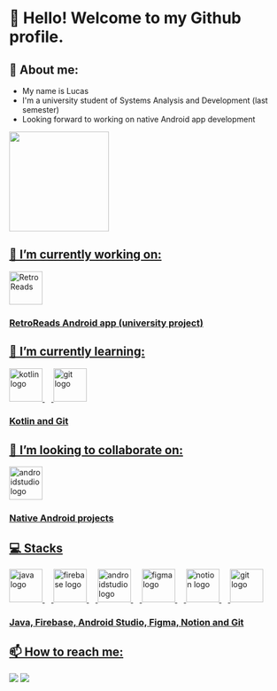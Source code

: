 # 👋 Hello! Welcome to my Github profile.

## 👤 About me:
- My name is Lucas
- I'm a university student of Systems Analysis and Development (last semester)
- Looking forward to working on native Android app development

<div>
  <a href="https://github.com/LucasQuinalia">
  <img loading="lazy" height="180em" src="https://github-readme-stats.vercel.app/api/top-langs/?username=LucasQuinalia&layout=compact&langs_count=7&theme=dracula"/>
</div>

## 🔭 I’m currently working on:
<div align="left">
  <img height="60em" src="https://imgur.com/DAsGHhe.png" alt="RetroReads"/>
</div>

### RetroReads Android app (university project)
  
## 🌱 I’m currently learning:
<div align="left">
  <img src="https://skillicons.dev/icons?i=kotlin" height="60em" alt="kotlin logo"/>
  <img width="12"/>
  <img src="https://skillicons.dev/icons?i=git" height="60em" alt="git logo"/>
</div>

### Kotlin and Git

## 👯 I’m looking to collaborate on:
<div align="left">
  <img src="https://skillicons.dev/icons?i=androidstudio" height="60em" alt="androidstudio logo"/>
</div>

### Native Android projects

## 💻 Stacks

<div align="left">
  <img src="https://skillicons.dev/icons?i=java" height="60em" alt="java logo"/>
  <img width="12" />
  <img src="https://skillicons.dev/icons?i=firebase" height="60em" alt="firebase logo"/>
  <img width="12" />
  <img src="https://skillicons.dev/icons?i=androidstudio" height="60em" alt="androidstudio logo"/>
  <img width="12" />
  <img src="https://skillicons.dev/icons?i=figma" height="60em" alt="figma logo"/>
  <img width="12" />
  <img src="https://skillicons.dev/icons?i=notion" height="60em" alt="notion logo"/>
  <img width="12"/>
  <img src="https://skillicons.dev/icons?i=git" height="60em" alt="git logo"/>
</div>

### Java, Firebase, Android Studio, Figma, Notion and Git

## 📫 How to reach me:
<div>
  <a href = "mailto:lrgquinalia@gmail.com"><img loading="lazy" src="https://img.shields.io/badge/Gmail-D14836?style=for-the-badge&logo=gmail&logoColor=white" target="_blank"></a>
  <a href="https://www.linkedin.com/in/lucas-quinalia/" target="_blank"><img loading="lazy" src="https://img.shields.io/badge/-LinkedIn-%230077B5?style=for-the-badge&logo=linkedin&logoColor=white" target="_blank"></a>   
</div>
